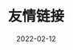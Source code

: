 ---
title: 友情链接
description: 快来和我做互联网邻居！
date: '2022-02-12'
slug: links
layout: links
license: false
hastoc: true
comments: true
menu:
    main: 
        weight: -70
        name: Friends
        url: /
        params:
            icon: friends
---